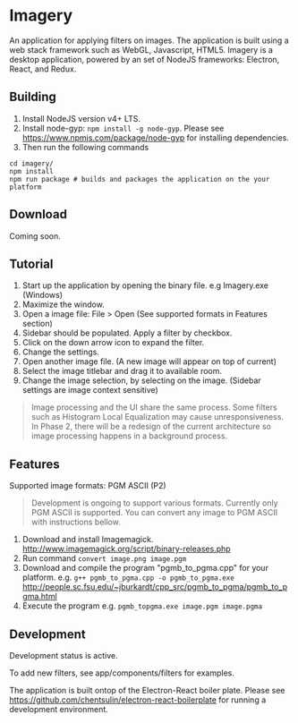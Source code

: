 # Imagery

An application for applying filters on images. The application is built using a web stack framework such as WebGL, Javascript, HTML5. Imagery is a desktop application, powered by an set of NodeJS frameworks: Electron, React, and Redux.

## Building

1. Install NodeJS version v4+ LTS.
2. Install node-gyp: ```npm install -g node-gyp```. Please see https://www.npmjs.com/package/node-gyp for installing dependencies.
3. Then run the following commands
```
cd imagery/
npm install
npm run package # builds and packages the application on the your platform
```

## Download

Coming soon.

## Tutorial

1. Start up the application by opening the binary file. e.g Imagery.exe (Windows)
2. Maximize the window.
3. Open a image file: File > Open (See supported formats in Features section)
4. Sidebar should be populated. Apply a filter by checkbox. 
5. Click on the down arrow icon to expand the filter.
6. Change the settings.
7. Open another image file. (A new image will appear on top of current)
8. Select the image titlebar and drag it to available room.
9. Change the image selection, by selecting on the image. (Sidebar settings are image context sensitive)

> Image processing and the UI share the same process. Some filters such as Histogram Local Equalization may cause unresponsiveness. In Phase 2, there will be a redesign of the current architecture so image processing happens in a background process.

## Features

Supported image formats: PGM ASCII (P2)

> Development is ongoing to support various formats. Currently only PGM ASCII is supported. You can convert any image to PGM ASCII with instructions bellow.
 
1. Download and install Imagemagick. http://www.imagemagick.org/script/binary-releases.php
2. Run command ```convert image.png image.pgm```
3. Download and compile the program "pgmb_to_pgma.cpp" for your platform. e.g. ```g++ pgmb_to_pgma.cpp -o pgmb_to_pgma.exe``` http://people.sc.fsu.edu/~jburkardt/cpp_src/pgmb_to_pgma/pgmb_to_pgma.html
3. Execute the program e.g. ```pgmb_topgma.exe image.pgm image.pgma```

## Development

Development status is active.

To add new filters, see app/components/filters for examples.

The application is built ontop of the Electron-React boiler plate. Please see https://github.com/chentsulin/electron-react-boilerplate for running a development environment.